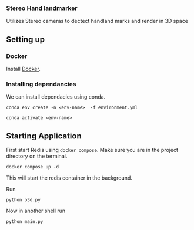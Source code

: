 ### Stereo Hand landmarker

Utilizes Stereo cameras to dectect handland marks and render in 3D space

## Setting up

### Docker
Install [Docker](https://www.docker.com/). 

### Installing dependancies

We can install dependacies using conda. 

```
conda env create -n <env-name>  -f environment.yml
```

```
conda activate <env-name>
```

## Starting Application

First start Redis using `docker compose`. Make sure you are in the project directory on the terminal. 

```
docker compose up -d
```

This will start the redis container in the background. 

Run 
```
python o3d.py
```

Now in another shell run
```
python main.py
```